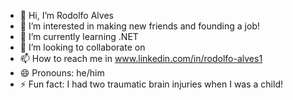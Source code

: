 - 👋 Hi, I’m Rodolfo Alves
- 👀 I’m interested in making new friends and founding a job!
- 🌱 I’m currently learning .NET
- 💞️ I’m looking to collaborate on 
- 📫 How to reach me in www.linkedin.com/in/rodolfo-alves1
- 😄 Pronouns: he/him
- ⚡ Fun fact: I had two traumatic brain injuries when I was a child!

<!---
RodolfoAAPR/RodolfoAAPR is a ✨ special ✨ repository because its `README.md` (this file) appears on your GitHub profile.
You can click the Preview link to take a look at your changes.
--->
